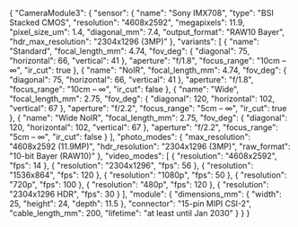 {
  "CameraModule3": {
    "sensor": {
      "name": "Sony IMX708",
      "type": "BSI Stacked CMOS",
      "resolution": "4608x2592",
      "megapixels": 11.9,
      "pixel_size_um": 1.4,
      "diagonal_mm": 7.4,
      "output_format": "RAW10 Bayer",
      "hdr_max_resolution": "2304x1296 (3MP)"
    },
    "variants": [
      {
        "name": "Standard",
        "focal_length_mm": 4.74,
        "fov_deg": { "diagonal": 75, "horizontal": 66, "vertical": 41 },
        "aperture": "f/1.8",
        "focus_range": "10cm – ∞",
        "ir_cut": true
      },
      {
        "name": "NoIR",
        "focal_length_mm": 4.74,
        "fov_deg": { "diagonal": 75, "horizontal": 66, "vertical": 41 },
        "aperture": "f/1.8",
        "focus_range": "10cm – ∞",
        "ir_cut": false
      },
      {
        "name": "Wide",
        "focal_length_mm": 2.75,
        "fov_deg": { "diagonal": 120, "horizontal": 102, "vertical": 67 },
        "aperture": "f/2.2",
        "focus_range": "5cm – ∞",
        "ir_cut": true
      },
      {
        "name": "Wide NoIR",
        "focal_length_mm": 2.75,
        "fov_deg": { "diagonal": 120, "horizontal": 102, "vertical": 67 },
        "aperture": "f/2.2",
        "focus_range": "5cm – ∞",
        "ir_cut": false
      }
    ],
    "photo_modes": {
      "max_resolution": "4608x2592 (11.9MP)",
      "hdr_resolution": "2304x1296 (3MP)",
      "raw_format": "10-bit Bayer (RAW10)"
    },
    "video_modes": [
      { "resolution": "4608x2592", "fps": 14 },
      { "resolution": "2304x1296", "fps": 56 },
      { "resolution": "1536x864", "fps": 120 },
      { "resolution": "1080p", "fps": 50 },
      { "resolution": "720p", "fps": 100 },
      { "resolution": "480p", "fps": 120 },
      { "resolution": "2304x1296 HDR", "fps": 30 }
    ],
    "module": {
      "dimensions_mm": { "width": 25, "height": 24, "depth": 11.5 },
      "connector": "15-pin MIPI CSI-2",
      "cable_length_mm": 200,
      "lifetime": "at least until Jan 2030"
    }
  }
}
